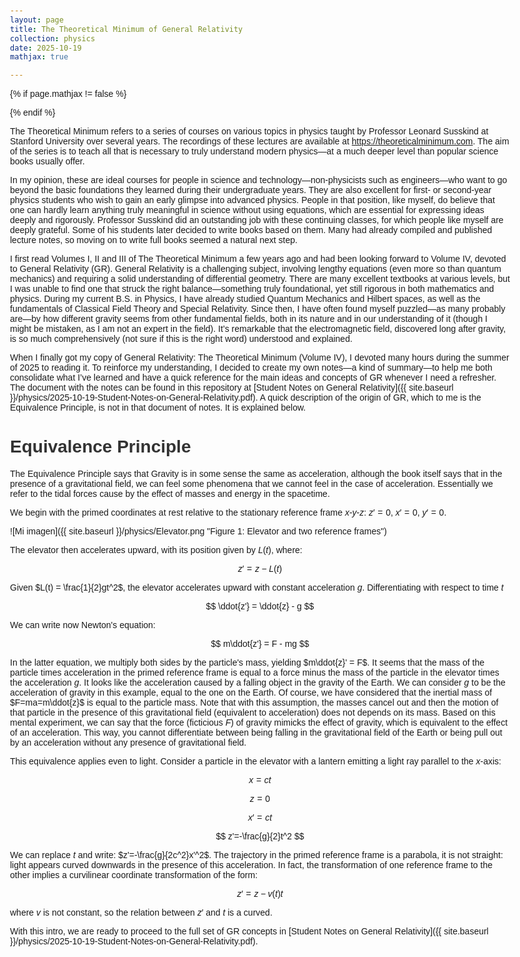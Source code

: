 ```yaml
---
layout: page
title: The Theoretical Minimum of General Relativity
collection: physics
date: 2025-10-19
mathjax: true

---
```


{% if page.mathjax != false %}
<script type="text/x-mathjax-config">
  MathJax = {
    tex: {
      inlineMath: [['$', '$'], ['\\(', '\\)']],
      displayMath: [['$$', '$$'], ['\\[', '\\]']],
      processEscapes: true,
      tags: 'ams',
      packages: {'[+]': ['ams', 'noerrors', 'noundefined']}
    },
    options: {
      ignoreHtmlClass: 'tex2jax_ignore|mathjax_ignore|document',
      processHtmlClass: 'tex2jax_process|mathjax_process|math|output_area'
    },
    loader: {
      load: ['[tex]/ams', '[tex]/noerrors']
    },
    startup: {
      ready: () => {
        MathJax.startup.defaultReady();
        MathJax.typesetPromise();  // Force reprocessing for dynamic content
      }
    }
  };
</script>
<script id="MathJax-script" async src="https://cdn.jsdelivr.net/npm/mathjax@3/es5/tex-mml-chtml.js"></script>
{% endif %}


<style>
  body { font-family: Arial, sans-serif; max-width: 800px; margin: 0 auto; padding: 20px; }
  h1, h2 { color: #333; }
</style>


The Theoretical Minimum refers to a series of courses on various topics in physics taught by Professor Leonard Susskind at Stanford University over several years. The recordings of these lectures are available at https://theoreticalminimum.com. The aim of the series is to teach all that is necessary to truly understand modern physics—at a much deeper level than popular science books usually offer.

In my opinion, these are ideal courses for people in science and technology—non-physicists such as engineers—who want to go beyond the basic foundations they learned during their undergraduate years. They are also excellent for first- or second-year physics students who wish to gain an early glimpse into advanced physics. People in that position, like myself, do believe that one can hardly learn anything truly meaningful in science without using equations, which are essential for expressing ideas deeply and rigorously. Professor Susskind did an outstanding job with these continuing classes, for which people like myself are deeply grateful. Some of his students later decided to write books based on them. Many had already compiled and published lecture notes, so moving on to write full books seemed a natural next step.

I first read Volumes I, II and III of The Theoretical Minimum a few years ago and had been looking forward to Volume IV, devoted to General Relativity (GR).
General Relativity is a challenging subject, involving lengthy equations (even more so than quantum mechanics) and requiring a solid understanding of differential geometry. There are many excellent textbooks at various levels, but I was unable to find one that struck the right balance—something truly foundational, yet still rigorous in both mathematics and physics. During my current B.S. in Physics, I have already studied Quantum Mechanics and Hilbert spaces, as well as the fundamentals of Classical Field Theory and Special Relativity. Since then, I have often found myself puzzled—as many probably are—by how different gravity seems from other fundamental fields, both in its nature and in our understanding of it (though I might be mistaken, as I am not an expert in the field). It’s remarkable that the electromagnetic field, discovered long after gravity, is so much comprehensively (not sure if this is the right word) understood and explained.

When I finally got my copy of General Relativity: The Theoretical Minimum (Volume IV), I devoted many hours during the summer of 2025 to reading it. To reinforce my understanding, I decided to create my own notes—a kind of summary—to help me both consolidate what I’ve learned and have a quick reference for the main ideas and concepts of GR whenever I need a refresher. The document with the notes can be found in this repository at [Student Notes on General Relativity]({{ site.baseurl }}/physics/2025-10-19-Student-Notes-on-General-Relativity.pdf). A quick description of the origin of GR, which to me is the Equivalence Principle, is not in that document of notes. It is explained below.


# Equivalence Principle

The Equivalence Principle says that Gravity is in some sense the same as acceleration, although the book itself says that in the presence of a gravitational field, we can feel some phenomena that we cannot feel in the case of acceleration. Essentially we refer to the tidal forces cause by the effect of masses and energy in the spacetime.

We begin with the primed coordinates at rest relative to the stationary reference frame $x$-$y$-$z$: $z' = 0$, $x' = 0$, $y' = 0$.

![Mi imagen]({{ site.baseurl }}/physics/Elevator.png "Figure 1: Elevator and two reference frames")

The elevator then accelerates upward, with its position given by $L(t)$, where:

$$
z' = z - L(t)
$$

Given $L(t) = \frac{1}{2}gt^2$, the elevator accelerates upward with constant acceleration $g$. Differentiating with respect to time $t$

$$
\ddot{z'} = \ddot{z} - g
$$

We can write now Newton's equation:

$$
m\ddot{z'} = F - mg
$$

In the latter equation, we multiply both sides by the particle's mass, yielding $m\ddot{z}' = F$. It seems that the mass of the particle times acceleration in the primed reference frame is equal to a force minus the mass of the particle in the elevator times the acceleration $g$. It looks like the acceleration caused by a falling object in the gravity of the Earth. We can consider $g$ to be the acceleration of gravity in this example, equal to the one on the Earth. Of course, we have considered that the inertial mass of $F=ma=m\ddot{z}$ is equal to the particle mass. Note that with this assumption, the masses cancel out and then the motion of that particle in the presence of this gravitational field (equivalent to acceleration) does not depends on its mass. Based on this mental experiment, we can say that the force (ficticious $F$) of gravity mimicks the effect of gravity, which is equivalent to the effect of an acceleration. This way, you cannot differentiate between being falling in the gravitational field of the Earth or being pull out by an acceleration without any presence of gravitational field. 

This equivalence applies even to light. Consider a particle in the elevator with a lantern emitting a light ray parallel to the $x$-axis:

$$
x=ct
$$

$$
z=0
$$

$$
x'=ct
$$

$$
z'=-\frac{g}{2}t^2
$$

We can replace $t$ and write: $z'=-\frac{g}{2c^2}x'^2$. The trajectory in the primed reference frame is a parabola, it is not straight: light appears curved downwards in the presence of this acceleration. In fact, the transformation of one reference frame to the other implies a curvilinear coordinate transformation of the form:

$$
z'=z - v(t)t
$$

where $v$ is not constant, so the relation between $z'$ and $t$ is a curved. 

With this intro, we are ready to proceed to the full set of GR concepts in [Student Notes on General Relativity]({{ site.baseurl }}/physics/2025-10-19-Student-Notes-on-General-Relativity.pdf).





